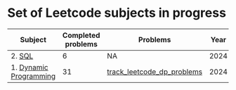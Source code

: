# Set of Leetcode subjects in progress

| Subject | Completed problems | Problems | Year |
| --- | --- | --- | --- |
| 2. [SQL](https://leetcode.com/explore/learn/card/sql-language/) | 6 | NA | 2024 |
| 1. [Dynamic Programming](https://leetcode.com/explore/learn/card/dynamic-programming/) | 31 | [track_leetcode_dp_problems](https://github.com/jaymanvirk/track_leetcode_dp_problems) | 2024 |



